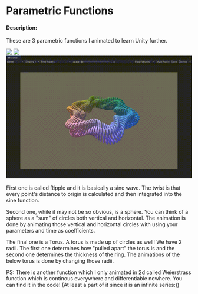 # Parametric Functions

#### Description:
These are 3 parametric functions I animated to learn Unity further.

![](https://github.com/Reztreal/ParametricFunctions/blob/master/Gifs%20./1672690955663.gif)
![](https://github.com/Reztreal/ParametricFunctions/blob/master/Gifs%20./1672690951222.gif)
![](https://github.com/Reztreal/ParametricFunctions/blob/master/Gifs%20./1672690947495.gif)

First one is called Ripple and it is basically a sine wave. The twist is that every point's distance to origin is calculated and then integrated into the sine function.

Second one, while it may not be so obvious, is a sphere. You can think of a sphere as a "sum" of circles both vertical and horizontal. The animation is done by animating those vertical and horizontal circles with using your parameters and time as coefficients.

The final one is a Torus. A torus is made up of circles as well! We have 2 radii. The first one determines how "pulled apart" the torus is and the second one determines the thickness of the ring. The animations of the below torus is done by changing those radii.


PS: There is another function which I only animated in 2d called Weierstrass function which is continous everywhere and differentiable nowhere. You can find it in the code! (At least a part of it since it is an infinite series:))
